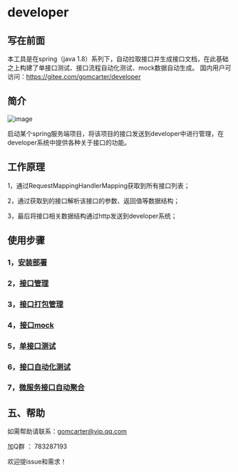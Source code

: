 # developer #
## 写在前面

本工具是在spring（java 1.8）系列下，自动拉取接口并生成接口文档，在此基础之上构建了单接口测试、接口流程自动化测试、mock数据自动生成。
国内用户可访问：https://gitee.com/gomcarter/developer

## 简介
![image](https://user-images.githubusercontent.com/16378826/98345026-0f87df00-204f-11eb-9bd0-9b04540af6f7.png)

启动某个spring服务端项目，将该项目的接口发送到developer中进行管理，在developer系统中提供各种关于接口的功能。

## 工作原理
1，通过RequestMappingHandlerMapping获取到所有接口列表；

2，通过获取到的接口解析该接口的参数、返回值等数据结构；

3，最后将接口相关数据结构通过http发送到developer系统；

## 使用步骤

### 1，<a href="https://github.com/gomcarter/developer/wiki/1%EF%BC%8C%E5%AE%89%E8%A3%85%E9%83%A8%E7%BD%B2">安装部署</a>

### 2，<a href="https://github.com/gomcarter/developer/wiki/2%EF%BC%8C%E6%8E%A5%E5%8F%A3%E7%AE%A1%E7%90%86">接口管理</a>

### 3，<a href="https://github.com/gomcarter/developer/wiki/3%EF%BC%8C%E6%8E%A5%E5%8F%A3%E6%89%93%E5%8C%85%E7%AE%A1%E7%90%86">接口打包管理</a>

### 4，<a href="https://github.com/gomcarter/developer/wiki/4%EF%BC%8C%E6%8E%A5%E5%8F%A3mock">接口mock</a>

### 5，<a href="https://github.com/gomcarter/developer/wiki/5%EF%BC%8C%E5%8D%95%E6%8E%A5%E5%8F%A3%E6%B5%8B%E8%AF%95">单接口测试</a>

### 6，<a href="https://github.com/gomcarter/developer/wiki/6%EF%BC%8C%E6%8E%A5%E5%8F%A3%E8%87%AA%E5%8A%A8%E5%8C%96%E6%B5%8B%E8%AF%95">接口自动化测试</a>

### 7，<a href="https://github.com/gomcarter/developer/wiki/7%EF%BC%8C%E5%BE%AE%E6%9C%8D%E5%8A%A1%E6%8E%A5%E5%8F%A3%E8%87%AA%E5%8A%A8%E8%81%9A%E5%90%88">微服务接口自动聚合</a>

## 五、帮助

如需帮助请联系：gomcarter@vip.qq.com

加Q群 ： 783287193

欢迎提issue和需求！
